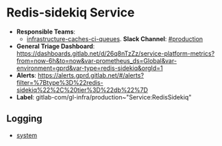 <!-- MARKER: do not edit this section directly. Edit services/service-catalog.yml then run scripts/generate-docs -->
#  Redis-sidekiq Service

* **Responsible Teams**:
  * [infrastructure-caches-ci-queues](https://about.gitlab.com/handbook/engineering/infrastructure/team/reliability/). **Slack Channel**: [#production](https://gitlab.slack.com/archives/production)
* **General Triage Dashboard**: https://dashboards.gitlab.net/d/26q8nTzZz/service-platform-metrics?from=now-6h&to=now&var-prometheus_ds=Global&var-environment=gprd&var-type=redis-sidekiq&orgId=1
* **Alerts**: https://alerts.gprd.gitlab.net/#/alerts?filter=%7Btype%3D%22redis-sidekiq%22%2C%20tier%3D%22db%22%7D
* **Label**: gitlab-com/gl-infra/production~"Service:RedisSidekiq"

## Logging

* [system](https://log.gitlab.net/goto/80a1ff609f91b0fb2b770a3a70784be0)

<!-- END_MARKER -->
